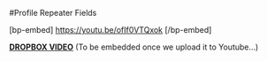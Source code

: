#Profile Repeater Fields

[bp-embed] https://youtu.be/ofIf0VTQxok [/bp-embed]

[**DROPBOX VIDEO**](https://www.dropbox.com/s/6hn5so0q3k2j5h4/buddyboss-platform-profile-repeater-fields.mp4?raw=1)
(To be embedded once we upload it to Youtube...)